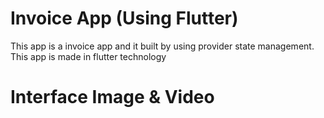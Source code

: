 
# Invoice App (Using Flutter)

This app is a invoice app and it built by using provider state management. This app is made in flutter technology

# Interface Image & Video






